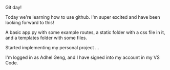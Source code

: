 Git day!

Today we're learning how to use github. I'm super excited and have been looking forward to this!

A basic app.py with some example routes, a static folder with a css
file in it, and a templates folder with some files.

Started implementing my personal project ...

I'm logged in as Adhel Geng, and I have signed into my account in my VS Code.


